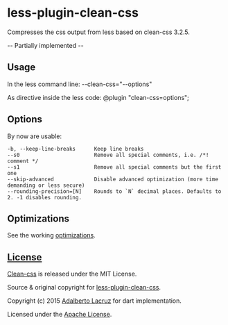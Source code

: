less-plugin-clean-css
=====================

Compresses the css output from less based on clean-css 3.2.5.

-- Partially implemented --

## Usage

In the less command line: --clean-css="--options"

As directive inside the less code: @plugin "clean-css=options";

## Options
By now are usable:

	-b, --keep-line-breaks      Keep line breaks
	--s0						Remove all special comments, i.e. /*! comment */
	--s1						Remove all special comments but the first one
	--skip-advanced				Disable advanced optimization (more time demanding or less secure)
	--rounding-precision=[N]	Rounds to `N` decimal places. Defaults to 2. -1 disables rounding.


## Optimizations
See the working [optimizations](OPTIMIZATIONS.md).

## [License](LICENSE)

[Clean-css](https://github.com/jakubpawlowicz/clean-css) is released under the MIT License.

Source & original copyright for [less-plugin-clean-css](https://github.com/less/less-plugin-clean-css).

Copyright (c) 2015 [Adalberto Lacruz](https://github.com/AdalbertoLacruz) for dart implementation.

Licensed under the [Apache License](LICENSE).
